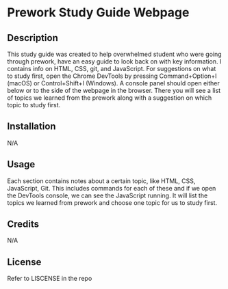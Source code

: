 # Prework Study Guide Webpage

## Description

This study guide was created to help overwhelmed student who were going through prework, have an easy guide to look back on with key information. I contains info on HTML, CSS, git, and JavaScript. For suggestions on what to study first, open the Chrome DevTools by pressing Command+Option+I (macOS) or Control+Shift+I (Windows). A console panel should open either below or to the side of the webpage in the browser. There you will see a list of topics we learned from the prework along with a suggestion on which topic to study first.


## Installation

N/A

## Usage

Each section contains notes about a certain topic, like HTML, CSS, JavaScript, Git. This includes commands for each of these and if we open the DevTools console, we can see the JavaScript running. It will list the topics we learned from prework and choose one topic for us to study first. 

## Credits

N/A

## License

Refer to LISCENSE in the repo


